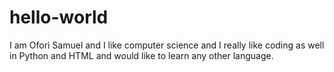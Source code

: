 # hello-world
I am Ofori Samuel and I like computer science 
and I really like coding as well in Python and HTML and would like to 
learn any other language.
